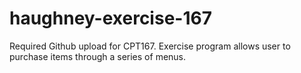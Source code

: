 # haughney-exercise-167
Required Github upload for CPT167. Exercise program allows user to purchase items through a series of menus. 
